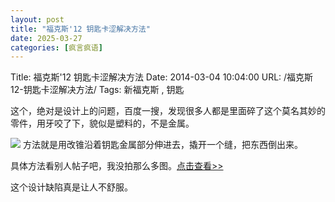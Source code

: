 ```yaml
---
layout: post
title: "福克斯'12 钥匙卡涩解决方法"
date: 2025-03-27
categories: [疯言疯语]
---
```


Title: 福克斯'12 钥匙卡涩解决方法
Date: 2014-03-04 10:04:00
URL: /福克斯12-钥匙卡涩解决方法/
Tags: 新福克斯 , 钥匙

这个，绝对是设计上的问题，百度一搜，发现很多人都是里面碎了这个莫名其妙的零件，用牙咬了下，貌似是塑料的，不是金属。

![](http://img.weimao.me/2019-05-21-032738.png)
方法就是用改锥沿着钥匙金属部分伸进去，撬开一个缝，把东西倒出来。

具体方法看别人帖子吧，我没拍那么多图。[点击查看&gt;&gt;](http://club.autohome.com.cn/bbs/thread-c-364-27007155-1.html)

这个设计缺陷真是让人不舒服。
&nbsp;